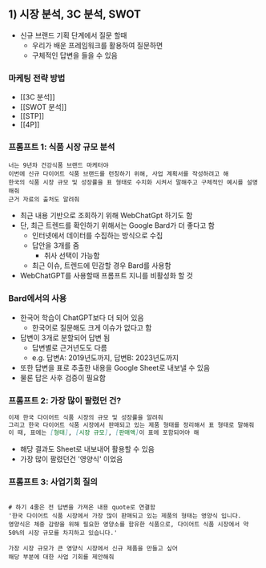 ## 1) 시장 분석, 3C 분석, SWOT
- 신규 브랜드 기획 단계에서 질문 할때
	- 우리가 배운 프레임워크를 활용하여 질문하면
	- 구체적인 답변을 들을 수 있음

### 마케팅 전략 방법
- [[3C 분석]]
- [[SWOT 분석]]
- [[STP]]
- [[4P]]

### 프롬프트 1: 식품 시장 규모 분석
```
너는 9년차 건강식품 브랜드 마케터야
이번에 신규 다이어트 식품 브랜드를 런칭하기 위해, 사업 계획서를 작성하려고 해
한국의 식품 시장 규모 및 성장률을 표 형태로 수치화 시켜서 말해주고 구체적인 예시를 설명해줘
근거 자료의 출처도 알려줘
```
- 최근 내용 기반으로 조회하기 위해 WebChatGpt 하기도 함
- 단, 최근 트렌드를 확인하기 위해서는 Google Bard가 더 좋다고 함
	- 인터넷에서 데이터를 수집하는 방식으로 수집
	- 답안을 3개를 줌
		- 취사 선택이 가능함
	- 최근 이슈, 트렌드에 민감할 경우 Bard를 사용함
- WebChatGPT를 사용할때 프롬프트 지니를 비활성화 할 것
### Bard에서의 사용
- 한국어 학습이 ChatGPT보다 더 되어 있음
	- 한국어로 질문해도 크게 이슈가 없다고 함 
- 답변이 3개로 분할되어 답변 됨
	- 답변별로 근거년도도 다름
	- e.g. 답변A: 2019년도까지, 답변B: 2023년도까지
- 또한 답변을 표로 추출한 내용을 Google Sheet로 내보낼 수 있음
- 물론 답은 사후 검증이 필요함

### 프롬프트 2: 가장 많이 팔렸던 건?
```md
이제 한국 다이어트 식품 시장의 규모 및 성장률을 알려줘
그리고 한국 다이어트 식품 시장에서 판매되고 있는 제품 형태를 정리해서 표 형태로 말해줘
이 때, 표에는 [형태], [시장 규모], [판매액]이 표에 포함되어야 해
```
- 해당 결과도 Sheet로 내보내어 활용할 수 있음
- 가장 많이 팔렸던건 '영양식' 이었음

### 프롬프트 3: 사업기회 질의
```

# 하기 4줄은 전 답변을 가져온 내용 quote로 연결함
'한국 다이어트 식품 시장에서 가장 많이 판매되고 있는 제품의 형태는 영양식 입니다.
영양식은 체중 감량을 위해 필요한 영양소를 함유한 식품으로, 다이어트 식품 시장에서 약 50%의 시장 규모를 차지하고 있습니다.'

가장 시장 규모가 큰 영양식 시장에서 신규 제품을 만들고 싶어
해당 부분에 대한 사업 기회를 제안해줘
```
